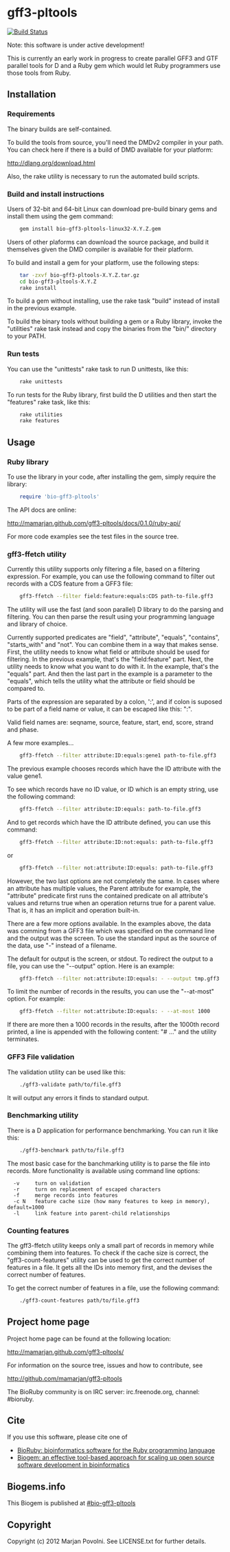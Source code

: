 # gff3-pltools

[![Build Status](https://secure.travis-ci.org/mamarjan/gff3-pltools.png)](http://travis-ci.org/mamarjan/gff3-pltools)

Note: this software is under active development!

This is currently an early work in progress to create parallel GFF3
and GTF parallel tools for D and a Ruby gem which would let Ruby
programmers use those tools from Ruby.

## Installation

### Requirements

The binary builds are self-contained.

To build the tools from source, you'll need the DMDv2 compiler in
your path. You can check here if there is a build of DMD available
for your platform:

  http://dlang.org/download.html

Also, the rake utility is necessary to run the automated build
scripts.

### Build and install instructions

Users of 32-bit and 64-bit Linux can download pre-build binary gems
and install them using the gem command:

```sh
    gem install bio-gff3-pltools-linux32-X.Y.Z.gem
```

Users of other plaforms can download the source package, and build
it themselves given the DMD compiler is available for their platform.

To build and install a gem for your platform, use the following steps:

```sh
    tar -zxvf bio-gff3-pltools-X.Y.Z.tar.gz
    cd bio-gff3-pltools-X.Y.Z
    rake install
```

To build a gem without installing, use the rake task "build" instead
of install in the previous example.

To build the binary tools without building a gem or a Ruby library,
invoke the "utilities" rake task instead and copy the binaries from
the "bin/" directory to your PATH.

### Run tests

You can use the "unittests" rake task to run D unittests, like this:

```sh
    rake unittests
```

To run tests for the Ruby library, first build the D utilities and
then start the "features" rake task, like this:

```sh
    rake utilities
    rake features
```

## Usage

### Ruby library

To use the library in your code, after installing the gem, simply
require the library:

```ruby
    require 'bio-gff3-pltools'
```

The API docs are online:

  http://mamarjan.github.com/gff3-pltools/docs/0.1.0/ruby-api/ 

For more code examples see the test files in the source tree.

### gff3-ffetch utility

Currently this utility supports only filtering a file, based on a
filtering expression. For example, you can use the following command
to filter out records with a CDS feature from a GFF3 file:

```sh
    gff3-ffetch --filter field:feature:equals:CDS path-to-file.gff3
```

The utility will use the fast (and soon parallel) D library to do the
parsing and filtering. You can then parse the result using your
programming language and library of choice.

Currently supported predicates are "field", "attribute", "equals",
"contains", "starts_with" and "not". You can combine them in a way
that makes sense. First, the utility needs to know what field or
attribute should be used for filtering. In the previous example,
that's the "field:feature" part. Next, the utility needs to know
what you want to do with it. In the example, that's the "equals"
part. And then the last part in the example is a parameter to the
"equals", which tells the utility what the attribute or field
should be compared to.

Parts of the expression are separated by a colon, ':', and if colon
is suposed to be part of a field name or value, it can be escaped
like this: "\:".

Valid field names are: seqname, source, feature, start, end, score,
strand and phase.

A few more examples...

```sh
    gff3-ffetch --filter attribute:ID:equals:gene1 path-to-file.gff3
```

The previous example chooses records which have the ID attribute
with the value gene1.

To see which records have no ID value, or ID which is an empty
string, use the following command:

```sh
    gff3-ffetch --filter attribute:ID:equals: path-to-file.gff3
```

And to get records which have the ID attribute defined, you can use
this command:

```sh
    gff3-ffetch --filter attribute:ID:not:equals: path-to-file.gff3
```

or

```sh
    gff3-ffetch --filter not:attribute:ID:equals: path-to-file.gff3
```

However, the two last options are not completely the same. In cases
where an attribute has multiple values, the Parent attribute for
example, the "attribute" predicate first runs the contained predicate
on all attribute's values and returns true when an operation
returns true for a parent value. That is, it has an implicit and
operation built-in.

There are a few more options available. In the examples above, the
data was comming from a GFF3 file which was specified on the command
line and the output was the screen. To use the standard input as the
source of the data, use "-" instead of a filename.

The default for output is the screen, or stdout. To redirect the
output to a file, you can use the "--output" option. Here is an
example:

```sh
    gff3-ffetch --filter not:attribute:ID:equals: - --output tmp.gff3
```

To limit the number of records in the results, you can use the
"--at-most" option. For example:

```sh
    gff3-ffetch --filter not:attribute:ID:equals: - --at-most 1000
```

If there are more then a 1000 records in the results, after the
1000th record printed, a line is appended with the following content:
"# ..." and the utility terminates.

### GFF3 File validation

The validation utility can be used like this:

```sh
    ./gff3-validate path/to/file.gff3
```

It will output any errors it finds to standard output.

### Benchmarking utility

There is a D application for performance benchmarking.
You can run it like this:

```sh
    ./gff3-benchmark path/to/file.gff3
```

The most basic case for the banchmarking utility is to parse the
file into records. More functionality is available using command
line options:

```
  -v     turn on validation
  -r     turn on replacement of escaped characters
  -f     merge records into features
  -c N   feature cache size (how many features to keep in memory), default=1000
  -l     link feature into parent-child relationships
```

### Counting features

The gff3-ffetch utility keeps only a small part of records in memory
while combining them into features. To check if the cache size is
correct, the "gff3-count-features" utility can be used to get the
correct number of features in a file. It gets all the IDs into
memory first, and the devises the correct number of features.

To get the correct number of features in a file, use the following
command:

```sh
    ./gff3-count-features path/to/file.gff3
```

## Project home page

Project home page can be found at the following location:

  http://mamarjan.github.com/gff3-pltools/

For information on the source tree, issues and
how to contribute, see

  http://github.com/mamarjan/gff3-pltools

The BioRuby community is on IRC server: irc.freenode.org, channel: #bioruby.

## Cite

If you use this software, please cite one of
  
* [BioRuby: bioinformatics software for the Ruby programming language](http://dx.doi.org/10.1093/bioinformatics/btq475)
* [Biogem: an effective tool-based approach for scaling up open source software development in bioinformatics](http://dx.doi.org/10.1093/bioinformatics/bts080)

## Biogems.info

This Biogem is published at [#bio-gff3-pltools](http://biogems.info/index.html)

## Copyright

Copyright (c) 2012 Marjan Povolni. See LICENSE.txt for further details.

